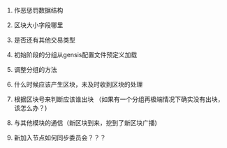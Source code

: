1. 作恶惩罚数据结构
2. 区块大小字段哪里
3. 是否还有其他交易类型

1. 初始阶段的分组从gensis配置文件预定义加载
2. 调整分组的方法
3. 什么时候应该产生区块，未及时收到区块的处理
4. 根据区块号来判断应该谁出块 （如果有一个分组再极端情况下确实没有出块，该怎么办？)
5. 与其他模块的通信（新区块到来，挖到了新区块广播)
6. 新加入节点如何同步委员会？？？